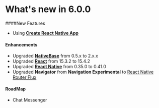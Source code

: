 #  What's new in 6.0.0

####New Features

*   Using [**Create React Native App**](https://github.com/react-community/create-react-native-app)

#### Enhancements

* Upgraded [**NativeBase**](http://nativebase.io/docs/v2.0.0/) from 0.5.x to 2.x.x
* Upgraded [**React**](https://facebook.github.io/react/) from 15.3.2 to 15.4.2
* Upgraded [**React Native**](https://github.com/facebook/react-native) from 0.35.0 to 0.41.0
* Upgraded **Navigator** from **Navigation Experimental** to [React Native Router Flux](https://github.com/aksonov/react-native-router-flux)

#### RoadMap

* Chat Messenger
